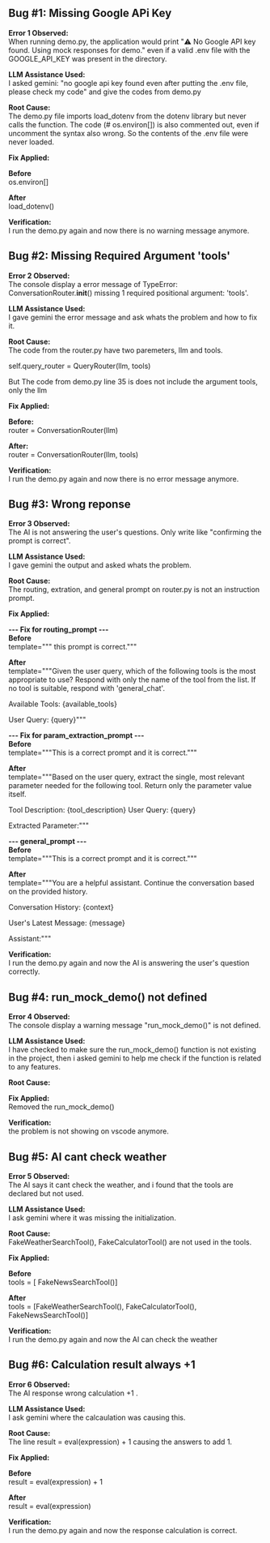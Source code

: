 ## Bug #1: Missing Google APi Key

**Error 1 Observed:**  
When running demo.py, the application would print "⚠️ No Google API key found. Using mock responses for demo." even if a valid .env file with the GOOGLE_API_KEY was present in the directory.

**LLM Assistance Used:**  
I asked gemini: "no google api key found even after putting the .env file, please check my code" and give the codes from demo.py

**Root Cause:**  
The demo.py file imports load_dotenv from the dotenv library but never calls the function. The code (# os.environ[]) is also commented out, even if uncomment the syntax also wrong. So the contents of the .env file were never loaded.

**Fix Applied:**  

**Before**  
os.environ[]

**After**  
load_dotenv()


**Verification:**  
I run the demo.py again and now there is no warning message anymore.


## Bug #2: Missing Required Argument 'tools'

**Error 2 Observed:**  
The console display a error message of TypeError: ConversationRouter.__init__() missing 1 required positional argument: 'tools'.

**LLM Assistance Used:**  
I gave gemini the error message and ask whats the problem and how to fix it.

**Root Cause:**  
The code from the router.py have two paremeters, llm and tools. 

self.query_router = QueryRouter(llm, tools) 

But The code from demo.py line 35 is does not include the argument tools, only the llm

**Fix Applied:**  

**Before:**  
router = ConversationRouter(llm)

**After:**  
router = ConversationRouter(llm, tools)


**Verification:**  
I run the demo.py again and now there is no error message anymore.


## Bug #3: Wrong reponse

**Error 3 Observed:**  
The AI is not answering the user's questions. Only write like "confirming the prompt is correct".

**LLM Assistance Used:**  
I gave gemini the output and asked whats the problem.

**Root Cause:**  
The routing, extration, and general prompt on router.py is not an instruction prompt.

**Fix Applied:**  

**--- Fix for routing_prompt ---**  
**Before**  
template=""" this prompt is correct."""

**After**  
template="""Given the user query, which of the following tools is the most appropriate to use? Respond with only the name of the tool from the list. If no tool is suitable, respond with 'general_chat'.

Available Tools:
{available_tools}

User Query: {query}"""


**--- Fix for param_extraction_prompt ---**  
**Before**  
template="""This is a correct prompt and it is correct."""

**After**  
template="""Based on the user query, extract the single, most relevant parameter needed for the following tool. Return only the parameter value itself.

Tool Description: {tool_description}
User Query: {query}

Extracted Parameter:"""


**--- general_prompt ---**  
**Before**  
template="""This is a correct prompt and it is correct."""

**After**  
template="""You are a helpful assistant. Continue the conversation based on the provided history.

Conversation History:
{context}

User's Latest Message: {message}

Assistant:"""


**Verification:**  
I run the demo.py again and now the AI is answering the user's question correctly.


## Bug #4: run_mock_demo() not defined

**Error 4 Observed:**  
The console display a warning message "run_mock_demo()" is not defined.

**LLM Assistance Used:**  
I have checked to make sure the run_mock_demo() function is not existing in the project, then i asked gemini to help me check if the function is related to any features.

**Root Cause:**  


**Fix Applied:**  
Removed the run_mock_demo()


**Verification:**  
the problem is not showing on vscode anymore.


## Bug #5: AI cant check weather

**Error 5 Observed:**  
The AI says it cant check the weather, and i found that the tools are declared but not used.

**LLM Assistance Used:**  
I ask gemini where it was missing the initialization.

**Root Cause:**  
FakeWeatherSearchTool(), FakeCalculatorTool() are not used in the tools.

**Fix Applied:**  

**Before**  
tools = [ FakeNewsSearchTool()]

**After**  
tools = [FakeWeatherSearchTool(), FakeCalculatorTool(), FakeNewsSearchTool()]


**Verification:**  
I run the demo.py again and now the AI can check the weather


## Bug #6: Calculation result always +1

**Error 6 Observed:**  
The AI response wrong calculation +1 .

**LLM Assistance Used:**  
I ask gemini where the calcaulation was causing this.

**Root Cause:**  
The line result = eval(expression) + 1 causing the answers to add 1.

**Fix Applied:**  

**Before**  
result = eval(expression) + 1

**After**  
result = eval(expression)


**Verification:**  
I run the demo.py again and now the response calculation is correct.